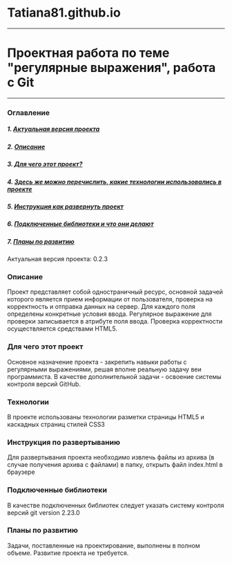 # Tatiana81.github.io
---
# Проектная работа по теме "регулярные выражения", работа с Git
---
### Оглавление
##### 1. [Актуальная версия проекта](#version)
##### 2. [Описание](#description)
##### 3. [Для чего этот проект?](#purpose)
##### 4. [Здесь же можно перечислить, какие технологии использовались в проекте](#technologies)
##### 5. [Инструкция как развернуть проект](#installation)
##### 6. [Подключенные библиотеки и что они делают](#lib)
##### 7. [Планы по развитию](#plans)

Актуальная версия проекта: 0.2.3

<a id="description"></a>
### Описание

Проект представляет собой одностраничный ресурс, основной задачей которого является прием информации от пользователя,
проверка на корректность и отправка данных на сервер. Для каждого поля определены конкретные условия ввода. Регулярное выражение
для проверки записывается в атрибуте поля ввода. Проверка корректности осуществляется средствами HTML5.

<a id="purpose"></a>
### Для чего этот проект

Основное назначение проекта - закрепить навыки работы с регулярными выражениями, решая вполне реальную задачу веи программиста.
В качестве дополнительной задачи - освоение системы контроля версий GitHub.

<a id="technologies"></a>
### Технологии

В проекте использованы технологии разметки страницы HTML5 и каскадных страниц стилей CSS3

<a id="installation"></a>
### Инструкция по развертыванию

Для развертывания проекта необходимо извлечь файлы из архива (в случае получения архива с файлами) в папку,
открыть файл index.html в браузере

<a id="plans"></a>
### Подключенные библиотеки

В качестве подключенных библиотек следует указать систему контроля версий git version 2.23.0

<a id="lib"></a>
### Планы по развитию

Задачи, поставленные на проектирование, выполнены в полном объеме. Развитие проекта не требуется.
